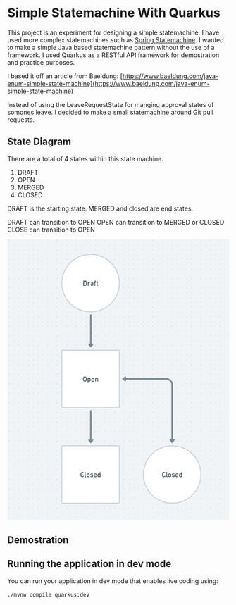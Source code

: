 # Simple Statemachine With Quarkus

This project is an experiment for designing a simple statemachine. I have used more complex statemachines such as [Spring Statemachine](https://spring.io/projects/spring-statemachine). I wanted to make a simple Java based statemachine pattern without the use of a framework. I used Quarkus as a RESTful API framework for demostration and practice purposes.

I based it off an article from Baeldung: [https://www.baeldung.com/java-enum-simple-state-machine](https://www.baeldung.com/java-enum-simple-state-machine)

Instead of using the LeaveRequestState for manging approval states of somones leave. I decided to make a small statemachine around Git pull requests.

## State Diagram

There are a total of 4 states within this state machine.

1. DRAFT
2. OPEN
3. MERGED
4. CLOSED

DRAFT is the starting state.
MERGED and closed are end states.

DRAFT can transition to OPEN
OPEN can transition to MERGED or CLOSED
CLOSE can transition to OPEN

![Diagram of the states and their transitions for the state machine](./images/state-diagram.png)

## Demostration



## Running the application in dev mode

You can run your application in dev mode that enables live coding using:
```shell script
./mvnw compile quarkus:dev
```
